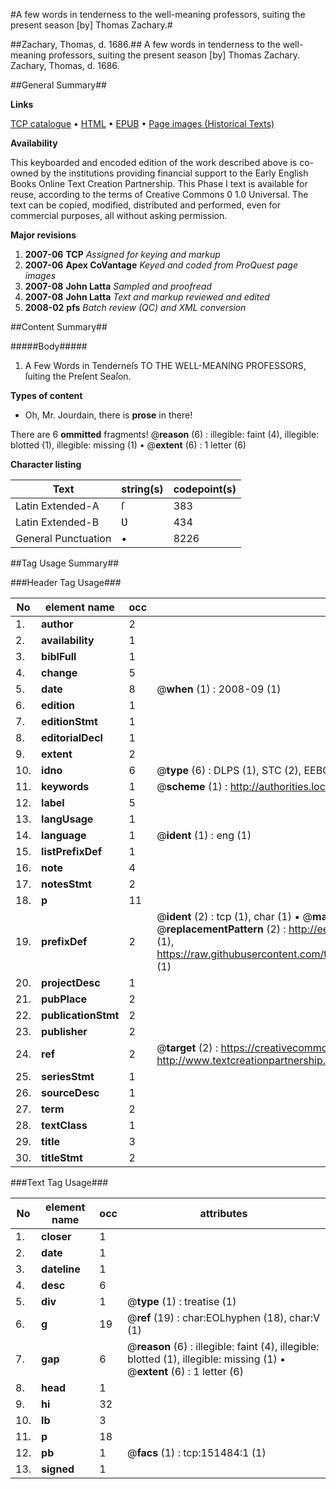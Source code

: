 #A few words in tenderness to the well-meaning professors, suiting the present season [by] Thomas Zachary.#

##Zachary, Thomas, d. 1686.##
A few words in tenderness to the well-meaning professors, suiting the present season [by] Thomas Zachary.
Zachary, Thomas, d. 1686.

##General Summary##

**Links**

[TCP catalogue](http://www.ota.ox.ac.uk/tcp/)  • 
[HTML](http://tei.it.ox.ac.uk/tcp/Texts-HTML/free/A97/A97307.html)  • 
[EPUB](http://tei.it.ox.ac.uk/tcp/Texts-EPUB/free/A97/A97307.epub) • 
[Page images (Historical Texts)](https://data.historicaltexts.jisc.ac.uk/view?pubId=eebo-42475310e&pageId=eebo-42475310e-151484-1)

**Availability**

This keyboarded and encoded edition of the
	       work described above is co-owned by the institutions
	       providing financial support to the Early English Books
	       Online Text Creation Partnership. This Phase I text is
	       available for reuse, according to the terms of Creative
	       Commons 0 1.0 Universal. The text can be copied,
	       modified, distributed and performed, even for
	       commercial purposes, all without asking permission.

**Major revisions**

1. __2007-06__ __TCP__ *Assigned for keying and markup*
1. __2007-06__ __Apex CoVantage__ *Keyed and coded from ProQuest page images*
1. __2007-08__ __John Latta__ *Sampled and proofread*
1. __2007-08__ __John Latta__ *Text and markup reviewed and edited*
1. __2008-02__ __pfs__ *Batch review (QC) and XML conversion*

##Content Summary##

#####Body#####

1. A Few Words in Tenderneſs TO THE WELL-MEANING PROFESSORS, ſuiting the Preſent Seaſon.

**Types of content**

  * Oh, Mr. Jourdain, there is **prose** in there!

There are 6 **ommitted** fragments! 
 @__reason__ (6) : illegible: faint (4), illegible: blotted (1), illegible: missing (1)  •  @__extent__ (6) : 1 letter (6)

**Character listing**


|Text|string(s)|codepoint(s)|
|---|---|---|
|Latin Extended-A|ſ|383|
|Latin Extended-B|Ʋ|434|
|General Punctuation|•|8226|

##Tag Usage Summary##

###Header Tag Usage###

|No|element name|occ|attributes|
|---|---|---|---|
|1.|__author__|2||
|2.|__availability__|1||
|3.|__biblFull__|1||
|4.|__change__|5||
|5.|__date__|8| @__when__ (1) : 2008-09 (1)|
|6.|__edition__|1||
|7.|__editionStmt__|1||
|8.|__editorialDecl__|1||
|9.|__extent__|2||
|10.|__idno__|6| @__type__ (6) : DLPS (1), STC (2), EEBO-CITATION (1), OCLC (1), VID (1)|
|11.|__keywords__|1| @__scheme__ (1) : http://authorities.loc.gov/ (1)|
|12.|__label__|5||
|13.|__langUsage__|1||
|14.|__language__|1| @__ident__ (1) : eng (1)|
|15.|__listPrefixDef__|1||
|16.|__note__|4||
|17.|__notesStmt__|2||
|18.|__p__|11||
|19.|__prefixDef__|2| @__ident__ (2) : tcp (1), char (1)  •  @__matchPattern__ (2) : ([0-9\-]+):([0-9IVX]+) (1), (.+) (1)  •  @__replacementPattern__ (2) : http://eebo.chadwyck.com/downloadtiff?vid=$1&page=$2 (1), https://raw.githubusercontent.com/textcreationpartnership/Texts/master/tcpchars.xml#$1 (1)|
|20.|__projectDesc__|1||
|21.|__pubPlace__|2||
|22.|__publicationStmt__|2||
|23.|__publisher__|2||
|24.|__ref__|2| @__target__ (2) : https://creativecommons.org/publicdomain/zero/1.0/ (1), http://www.textcreationpartnership.org/docs/. (1)|
|25.|__seriesStmt__|1||
|26.|__sourceDesc__|1||
|27.|__term__|2||
|28.|__textClass__|1||
|29.|__title__|3||
|30.|__titleStmt__|2||


###Text Tag Usage###

|No|element name|occ|attributes|
|---|---|---|---|
|1.|__closer__|1||
|2.|__date__|1||
|3.|__dateline__|1||
|4.|__desc__|6||
|5.|__div__|1| @__type__ (1) : treatise (1)|
|6.|__g__|19| @__ref__ (19) : char:EOLhyphen (18), char:V (1)|
|7.|__gap__|6| @__reason__ (6) : illegible: faint (4), illegible: blotted (1), illegible: missing (1)  •  @__extent__ (6) : 1 letter (6)|
|8.|__head__|1||
|9.|__hi__|32||
|10.|__lb__|3||
|11.|__p__|18||
|12.|__pb__|1| @__facs__ (1) : tcp:151484:1 (1)|
|13.|__signed__|1||

